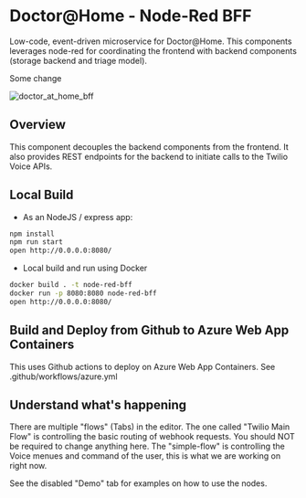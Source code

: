 # Doctor@Home - Node-Red BFF 
Low-code, event-driven microservice for Doctor@Home.
This components leverages node-red for coordinating the frontend with backend components (storage backend and triage model).

Some change

![doctor_at_home_bff](https://github.com/doctor-home/node-red-bff/workflows/doctor_at_home_bff/badge.svg)


## Overview
This component decouples the backend components from the frontend. It also provides REST endpoints for the backend to initiate calls to the Twilio Voice APIs.

## Local Build
 - As an NodeJS / express app:
 ```bash
npm install
npm run start
open http://0.0.0.0:8080/
 ```
 - Local build and run using Docker 
 ```bash
docker build . -t node-red-bff
docker run -p 8080:8080 node-red-bff
open http://0.0.0.0:8080/
```
## Build and Deploy from Github to Azure Web App Containers
This uses Github actions to deploy on Azure Web App Containers.
See .github/workflows/azure.yml 


## Understand what's happening
There are multiple "flows" (Tabs) in the editor. 
The one called "Twilio Main Flow" is controlling the basic routing of webhook requests. You should NOT be required to change anything here.
The "simple-flow" is controlling the Voice menues and command of the user, this is what we are working on right now.

See the disabled "Demo" tab for examples on how to use the nodes.



